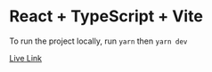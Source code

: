 # React + TypeScript + Vite

To run the project locally, run `yarn` then `yarn dev`

[Live Link](https://water-mon.netlify.app/)
